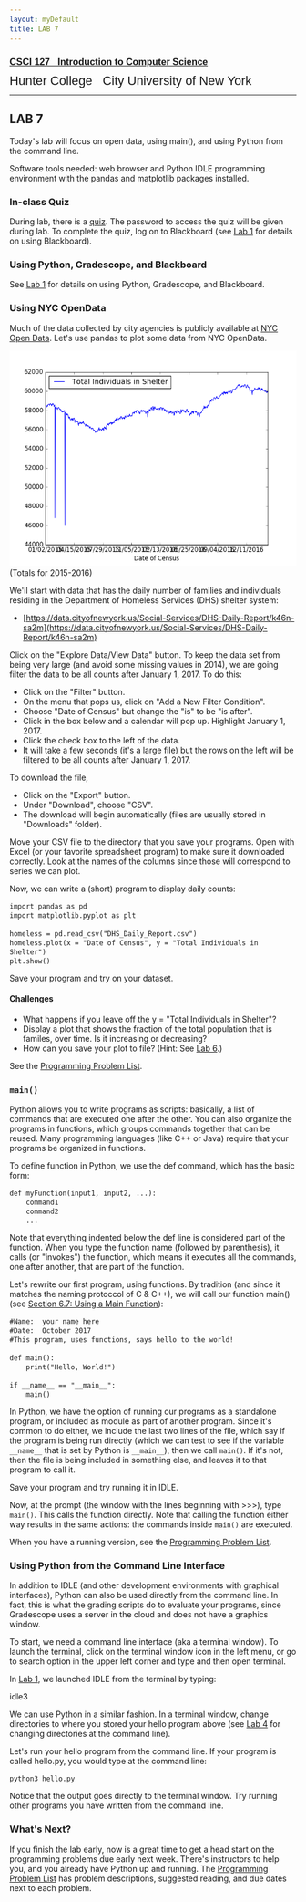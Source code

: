 ```yaml
---
layout: myDefault
title: LAB 7
---
```


### [<span style="font-family:Arial">CSCI 127 &nbsp; Introduction to Computer Science</span>](../127_2018_summer.html)  
<span style="line-height:0.1; font-family:Arial; font-size:21.8px">Hunter College &nbsp; City University of New York</span> 

---  
  	
LAB 7
---

Today's lab will focus on open data, using main(), and using Python from the command line.

Software tools needed: web browser and Python IDLE programming environment with the pandas and matplotlib packages installed.

### In-class Quiz

During lab, there is a [quiz](quizzes.html). The password to access the quiz will be given during lab. To complete the quiz, log on to Blackboard (see [Lab 1](lab_01.html) for details on using Blackboard).

### Using Python, Gradescope, and Blackboard

See [Lab 1](lab_01.html) for details on using Python, Gradescope, and Blackboard.

### Using NYC OpenData

Much of the data collected by city agencies is publicly available at [NYC Open Data](http://opendata.cityofnewyork.us). Let's use pandas to plot some data from NYC OpenData.

![](shelterTotal.png)  
(Totals for 2015-2016)

We'll start with data that has the daily number of families and individuals residing in the Department of Homeless Services (DHS) shelter system:

*   [https://data.cityofnewyork.us/Social-Services/DHS-Daily-Report/k46n-sa2m](https://data.cityofnewyork.us/Social-Services/DHS-Daily-Report/k46n-sa2m)

Click on the "Explore Data/View Data" button. To keep the data set from being very large (and avoid some missing values in 2014), we are going filter the data to be all counts after January 1, 2017. To do this:

*   Click on the "Filter" button.
*   On the menu that pops us, click on "Add a New Filter Condition".
*   Choose "Date of Census" but change the "is" to be "is after".
*   Click in the box below and a calendar will pop up. Highlight January 1, 2017.
*   Click the check box to the left of the data.
*   It will take a few seconds (it's a large file) but the rows on the left will be filtered to be all counts after January 1, 2017.

To download the file,

*   Click on the "Export" button.
*   Under "Download", choose "CSV".
*   The download will begin automatically (files are usually stored in "Downloads" folder).

Move your CSV file to the directory that you save your programs. Open with Excel (or your favorite spreadsheet program) to make sure it downloaded correctly. Look at the names of the columns since those will correspond to series we can plot.

Now, we can write a (short) program to display daily counts:

    import pandas as pd
    import matplotlib.pyplot as plt

    homeless = pd.read_csv("DHS_Daily_Report.csv")
    homeless.plot(x = "Date of Census", y = "Total Individuals in Shelter")
    plt.show()

Save your program and try on your dataset.

#### Challenges

*   What happens if you leave off the y = "Total Individuals in Shelter"?
*   Display a plot that shows the fraction of the total population that is familes, over time. Is it increasing or decreasing?
*   How can you save your plot to file? (Hint: See [Lab 6](lab_06.html).)

See the [Programming Problem List](assignments.html).

### `main()`

Python allows you to write programs as scripts: basically, a list of commands that are executed one after the other. You can also organize the programs in functions, which groups commands together that can be reused. Many programming languages (like C++ or Java) require that your programs be organized in functions.

To define function in Python, we use the def command, which has the basic form:  
  
    def myFunction(input1, input2, ...):
        command1
        command2 
        ...
  
Note that everything indented below the def line is considered part of the function. When you type the function name (followed by parenthesis), it calls (or "invokes") the function, which means it executes all the commands, one after another, that are part of the function.

Let's rewrite our first program, using functions. By tradition (and since it matches the naming protoccol of C & C++), we will call our function main() (see [Section 6.7: Using a Main Function](https://interactivepython.org/runestone/static/thinkcspy/Functions/mainfunction.html)):

    #Name:  your name here
    #Date:  October 2017
    #This program, uses functions, says hello to the world!

    def main():
        print("Hello, World!") 

    if __name__ == "__main__":
        main()

In Python, we have the option of running our programs as a standalone program, or included as module as part of another program. Since it's common to do either, we include the last two lines of the file, which say if the program is being run directly (which we can test to see if the variable `__name__` that is set by Python is `__main__`), then we call `main()`. If it's not, then the file is being included in something else, and leaves it to that program to call it.

Save your program and try running it in IDLE.

Now, at the prompt (the window with the lines beginning with >>>), type `main()`. This calls the function directly. Note that calling the function either way results in the same actions: the commands inside `main()` are executed.

When you have a running version, see the [Programming Problem List](assignments.html).

### Using Python from the Command Line Interface

In addition to IDLE (and other development environments with graphical interfaces), Python can also be used directly from the command line. In fact, this is what the grading scripts do to evaluate your programs, since Gradescope uses a server in the cloud and does not have a graphics window.

To start, we need a command line interface (aka a terminal window). To launch the terminal, click on the terminal window icon in the left menu, or go to search option in the upper left corner and type and then open terminal.

In [Lab 1](lab_01.html), we launched IDLE from the terminal by typing:

idle3

We can use Python in a similar fashion. In a terminal window, change directories to where you stored your hello program above (see [Lab 4](lab_04.html) for changing directories at the command line).

Let's run your hello program from the command line. If your program is called hello.py, you would type at the command line:

    python3 hello.py

Notice that the output goes directly to the terminal window. Try running other programs you have written from the command line.

### What's Next?

If you finish the lab early, now is a great time to get a head start on the programming problems due early next week. There's instructors to help you, and you already have Python up and running. The [Programming Problem List](assignments.html) has problem descriptions, suggested reading, and due dates next to each problem.
